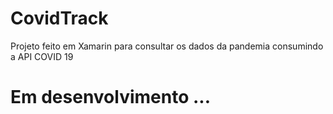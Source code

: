 # CovidTrack
Projeto feito em Xamarin para consultar os dados da pandemia consumindo a API COVID 19

# Em desenvolvimento ...
